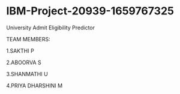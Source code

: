 # IBM-Project-20939-1659767325
University Admit Eligibility Predictor

TEAM MEMBERS:

 1.SAKTHI P

 2.ABOORVA S
 
 3.SHANMATHI U
 
 4.PRIYA DHARSHINI M
